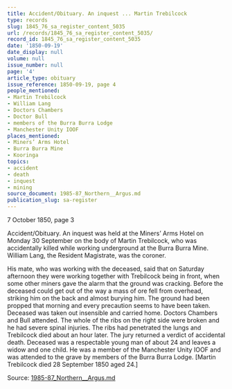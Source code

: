 ```yaml
---
title: Accident/Obituary. An inquest ... Martin Trebilcock
type: records
slug: 1845_76_sa_register_content_5035
url: /records/1845_76_sa_register_content_5035/
record_id: 1845_76_sa_register_content_5035
date: '1850-09-19'
date_display: null
volume: null
issue_number: null
page: '4'
article_type: obituary
issue_reference: 1850-09-19, page 4
people_mentioned:
- Martin Trebilcock
- William Lang
- Doctors Chambers
- Doctor Bull
- members of the Burra Burra Lodge
- Manchester Unity IOOF
places_mentioned:
- Miners’ Arms Hotel
- Burra Burra Mine
- Kooringa
topics:
- accident
- death
- inquest
- mining
source_document: 1985-87_Northern__Argus.md
publication_slug: sa-register
---
```


7 October 1850, page 3

Accident/Obituary.  An inquest was held at the Miners’ Arms Hotel on Monday 30 September on the body of Martin Trebilcock, who was accidentally killed while working underground at the Burra Burra Mine.  William Lang, the Resident Magistrate, was the coroner.

His mate, who was working with the deceased, said that on Saturday afternoon they were working together with Trebilcock being in front, when some other miners gave the alarm that the ground was cracking.  Before the deceased could get out of the way a mass of ore fell from overhead, striking him on the back and almost burying him.  The ground had been propped that morning and every precaution seems to have been taken.  Deceased was taken out insensible and carried home.  Doctors Chambers and Bull attended.  The whole of the ribs on the right side were broken and he had severe spinal injuries.  The ribs had penetrated the lungs and Trebilcock died about an hour later.  The jury returned a verdict of accidental death.  Deceased was a respectable young man of about 24 and leaves a widow and one child.  He was a member of the Manchester Unity IOOF and was attended to the grave by members of the Burra Burra Lodge.  [Martin Trebilcock died 28 September 1850 aged 24.]

Source: [1985-87_Northern__Argus.md](/downloads/markdown/1985-87_Northern__Argus.md)
